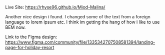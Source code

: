 Live Site: https://rhyse96.github.io/Miod-Malina/

Another nice design i found. I changed some of the text from a foreign language to lorem ipsum etc. I think im getting the hang of how i like to use BEM now.

Link to the Figma design: https://www.figma.com/community/file/1335342707508581394/landing-page-for-holiday-resort
